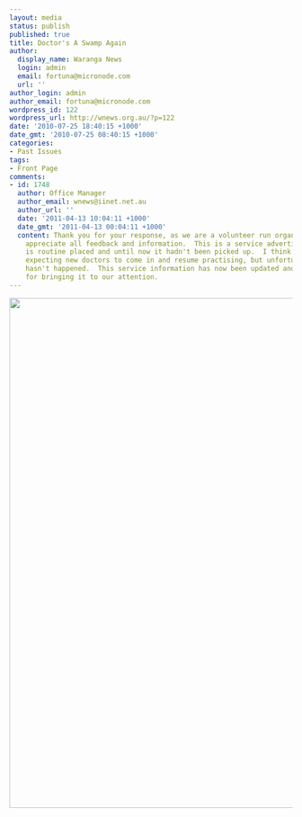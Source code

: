 ```yaml
---
layout: media
status: publish
published: true
title: Doctor's A Swamp Again
author:
  display_name: Waranga News
  login: admin
  email: fortuna@micronode.com
  url: ''
author_login: admin
author_email: fortuna@micronode.com
wordpress_id: 122
wordpress_url: http://wnews.org.au/?p=122
date: '2010-07-25 18:40:15 +1000'
date_gmt: '2010-07-25 08:40:15 +1000'
categories:
- Past Issues
tags:
- Front Page
comments:
- id: 1748
  author: Office Manager
  author_email: wnews@iinet.net.au
  author_url: ''
  date: '2011-04-13 10:04:11 +1000'
  date_gmt: '2011-04-13 00:04:11 +1000'
  content: Thank you for your response, as we are a volunteer run organisation, we
    appreciate all feedback and information.  This is a service advertisement that
    is routine placed and until now it hadn't been picked up.  I think we were all
    expecting new doctors to come in and resume practising, but unfortunately that
    hasn't happened.  This service information has now been updated and thank you
    for bringing it to our attention.
---
```


<a href="http://wnews.org.au/wp-content/uploads/2010/07/July-22-2010.jpg"><img class="alignnone size-full wp-image-114" title="July 22, 2010" src="http://wnews.org.au/wp-content/uploads/2010/07/July-22-2010.jpg" alt="" width="624" height="907" /></a>
